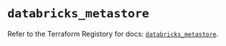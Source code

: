 # `databricks_metastore`

Refer to the Terraform Registory for docs: [`databricks_metastore`](https://registry.terraform.io/providers/databricks/databricks/1.31.0/docs/resources/metastore).
